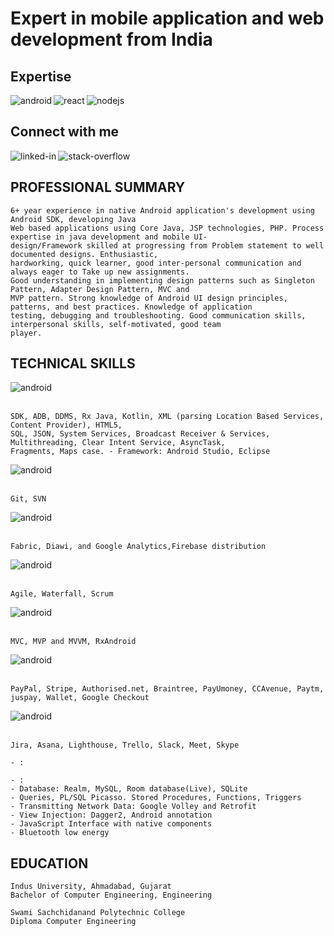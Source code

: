 # Expert in mobile application and web development from India

## Expertise
<img align="left" alt="android" src="https://img.shields.io/badge/Android-3DDC84?logo=android&logoColor=white&style=for-the-badge" />
<img align="left" alt="react" src="https://img.shields.io/badge/react%20-%2320232a.svg?&style=for-the-badge&logo=react&logoColor=%2361DAFB" />
<img align="left" alt="nodejs" src="https://img.shields.io/badge/node.js%20-%2343853D.svg?&style=for-the-badge&logo=node.js&logoColor=white" />
<br>

## Connect with me
[<img align="left" alt="linked-in" src="https://img.shields.io/badge/linkedin-%230077B5.svg?&style=for-the-badge&logo=linkedin&logoColor=white" />](https://www.linkedin.com/in/mauliksantoki/)
[<img align="left" alt="stack-overflow" src="https://img.shields.io/badge/stack%20overflow-FE7A16?logo=stack-overflow&logoColor=white&style=for-the-badge" />](https://stackoverflow.com/users/5242606/maulik-santoki)

<br>

## PROFESSIONAL SUMMARY
```
6+ year experience in native Android application's development using Android SDK, developing Java
Web based applications using Core Java, JSP technologies, PHP. Process expertise in java development and mobile UI-
design/Framework skilled at progressing from Problem statement to well documented designs. Enthusiastic,
hardworking, quick learner, good inter-personal communication and always eager to Take up new assignments.
Good understanding in implementing design patterns such as Singleton Pattern, Adapter Design Pattern, MVC and
MVP pattern. Strong knowledge of Android UI design principles, patterns, and best practices. Knowledge of application
testing, debugging and troubleshooting. Good communication skills, interpersonal skills, self-motivated, good team
player.
```

## TECHNICAL SKILLS
<img align="left" alt="android" src="https://img.shields.io/badge/Android-3DDC84?logo=android&logoColor=white&style=for-the-badge" />

<br>
<br>

```
SDK, ADB, DDMS, Rx Java, Kotlin, XML (parsing Location Based Services, Content Provider), HTML5,
SQL, JSON, System Services, Broadcast Receiver & Services, Multithreading, Clear Intent Service, AsyncTask,
Fragments, Maps case. - Framework: Android Studio, Eclipse
```

<img align="left" alt="android" src="https://img.shields.io/badge/version-condtrol-3DDC84.svg?&style=for-the-badge&logo=version-condtrol&logoColor=white" />
<br>
<br>

```
Git, SVN
```

<img align="left" alt="android" src="https://img.shields.io/badge/Distribution%20&%20Analytics-feca00.svg?&style=for-the-badge&logo=Distribution%20&%20Analytics&logoColor=white" />
<br>
<br>

```
Fabric, Diawi, and Google Analytics,Firebase distribution
```

<img align="left" alt="android" src="https://img.shields.io/badge/Methodologies-7d6bce.svg?&style=for-the-badge&logo=Methodologies&logoColor=white" />
<br>
<br>

```
Agile, Waterfall, Scrum
```

<img align="left" alt="android" src="https://img.shields.io/badge/Coding%20Method-87b554.svg?&style=for-the-badge&logo=Coding%20Method&logoColor=white" />
<br>
<br>

```
MVC, MVP and MVVM, RxAndroid
```

<img align="left" alt="android" src="https://img.shields.io/badge/Payment%20Gateway-272c8c.svg?&style=for-the-badge&logo=Coding%20Method&logoColor=white" />
<br>
<br>

```
PayPal, Stripe, Authorised.net, Braintree, PayUmoney, CCAvenue, Paytm, juspay, Wallet, Google Checkout
```

<img align="left" alt="android" src="https://img.shields.io/badge/Tools-720c36.svg?&style=for-the-badge&logo=Coding%20Method&logoColor=white" />
<br>
<br>

```
Jira, Asana, Lighthouse, Trello, Slack, Meet, Skype
```











```
- : 
  
- : 
- Database: Realm, MySQL, Room database(Live), SQLite
- Queries, PL/SQL Picasso. Stored Procedures, Functions, Triggers
- Transmitting Network Data: Google Volley and Retrofit
- View Injection: Dagger2, Android annotation
- JavaScript Interface with native components
- Bluetooth low energy
```

## EDUCATION
```
Indus University, Ahmadabad, Gujarat 
Bachelor of Computer Engineering, Engineering

Swami Sachchidanand Polytechnic College 
Diploma Computer Engineering
```
